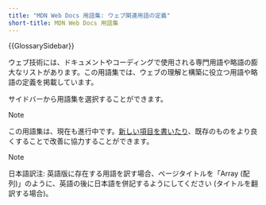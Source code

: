 ```yaml
---
title: "MDN Web Docs 用語集: ウェブ関連用語の定義"
short-title: MDN Web Docs 用語集
---
```


{{GlossarySidebar}}

ウェブ技術には、ドキュメントやコーディングで使用される専門用語や略語の膨大なリストがあります。この用語集では、ウェブの理解と構築に役立つ用語や略語の定義を掲載しています。

サイドバーから用語集を選択することができます。

> [!NOTE]
> この用語集は、現在も進行中です。[新しい項目を書いたり](/ja/docs/MDN/Writing_guidelines/Howto/Write_a_new_entry_in_the_glossary)、既存のものをより良くすることで改善に協力することができます。

> [!NOTE]
> 日本語訳注: 英語版に存在する用語を訳す場合、ページタイトルを「Array (配列)」のように、英語の後に日本語を併記するようにしてください (タイトルを翻訳する場合)。
